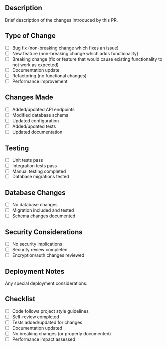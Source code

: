 ## Description

Brief description of the changes introduced by this PR.

## Type of Change

- [ ] Bug fix (non-breaking change which fixes an issue)
- [ ] New feature (non-breaking change which adds functionality)
- [ ] Breaking change (fix or feature that would cause existing functionality to not work as expected)
- [ ] Documentation update
- [ ] Refactoring (no functional changes)
- [ ] Performance improvement

## Changes Made

- [ ] Added/updated API endpoints
- [ ] Modified database schema
- [ ] Updated configuration
- [ ] Added/updated tests
- [ ] Updated documentation

## Testing

- [ ] Unit tests pass
- [ ] Integration tests pass
- [ ] Manual testing completed
- [ ] Database migrations tested

## Database Changes

- [ ] No database changes
- [ ] Migration included and tested
- [ ] Schema changes documented

## Security Considerations

- [ ] No security implications
- [ ] Security review completed
- [ ] Encryption/auth changes reviewed

## Deployment Notes

Any special deployment considerations:

## Checklist

- [ ] Code follows project style guidelines
- [ ] Self-review completed
- [ ] Tests added/updated for changes
- [ ] Documentation updated
- [ ] No breaking changes (or properly documented)
- [ ] Performance impact assessed